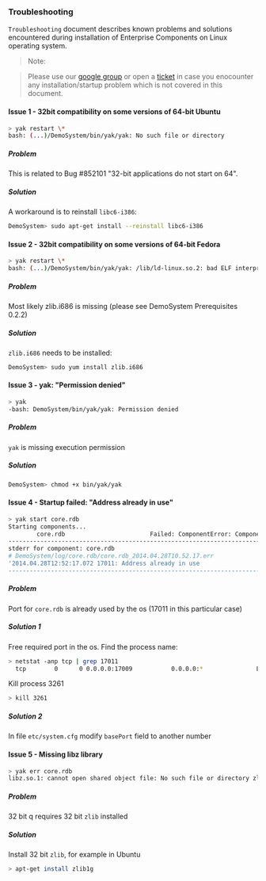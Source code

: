 <!-----------  https://github.com/exxeleron/enterprise-components/edit/master/tutorial/Troubleshooting_linux.md ------>

###                                           **Troubleshooting**

<!--------------------------------------------------------------------------------------------------------------------->
`Troubleshooting` document describes known problems and solutions encountered during installation of Enterprise 
Components on Linux operating system.

> Note:
  
> Please use our [google group](https://groups.google.com/d/forum/exxeleron) 
or open a [ticket](https://github.com/exxeleron/enterprise-components/issues) 
in case you enocounter any installation/startup problem which is not covered in this document.


<!--------------------------------------------------------------------------------------------------------------------->
#### Issue 1 - 32bit compatibility on some versions of 64-bit Ubuntu
```bash
> yak restart \*
bash: (...)/DemoSystem/bin/yak/yak: No such file or directory
```

##### Problem
This is related to Bug #852101 "32-bit applications do not start on 64".
 
##### Solution
A workaround is to reinstall `libc6-i386`:

```bash
DemoSystem> sudo apt-get install --reinstall libc6-i386
```
  
  
<!--------------------------------------------------------------------------------------------------------------------->
#### Issue 2 - 32bit compatibility on some versions of 64-bit Fedora
```bash
> yak restart \*
bash: (...)/DemoSystem/bin/yak/yak: /lib/ld-linux.so.2: bad ELF interpreter: No such file or directory
```

##### Problem
Most likely zlib.i686 is missing (please see DemoSystem Prerequisites 0.2.2) 
 
##### Solution
`zlib.i686` needs to be installed:

```bash
DemoSystem> sudo yum install zlib.i686
```


<!--------------------------------------------------------------------------------------------------------------------->
#### Issue 3 - yak: "Permission denied"
```bash
> yak
-bash: DemoSystem/bin/yak/yak: Permission denied
```

##### Problem
`yak` is missing execution permission

##### Solution
```bash
DemoSystem> chmod +x bin/yak/yak
```


<!--------------------------------------------------------------------------------------------------------------------->
#### Issue 4 - Startup failed: "Address already in use"
```bash
> yak start core.rdb
Starting components...
        core.rdb                        Failed: ComponentError: Component core.rdb finished prematurely with code 1
--------------------------------------------------------------------------------
stderr for component: core.rdb
# DemoSystem/log/core.rdb/core.rdb_2014.04.28T10.52.17.err
'2014.04.28T12:52:17.072 17011: Address already in use
--------------------------------------------------------------------------------
```

##### Problem
Port for `core.rdb` is already used by the os (17011 in this particular case)

##### Solution 1
Free required port in the os. Find the process name: 

```bash
> netstat -anp tcp | grep 17011
  tcp        0      0 0.0.0.0:17009           0.0.0.0:*               LISTEN      3261/q        
```

Kill process 3261

```bash
> kill 3261 
```

##### Solution 2 
In file `etc/system.cfg` modify `basePort` field to another number
  
  
<!--------------------------------------------------------------------------------------------------------------------->
#### Issue 5 - Missing libz library
```bash
> yak err core.rdb
libz.so.1: cannot open shared object file: No such file or directory zlib
```

##### Problem
32 bit q requires 32 bit `zlib` installed 

##### Solution
Install 32 bit `zlib`, for example in Ubuntu

```bash
> apt-get install zlib1g
```

<!--------------------------------------------------------------------------------------------------------------------->
